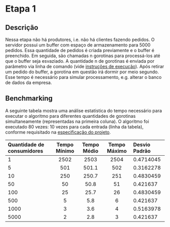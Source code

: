 # Etapa 1

## Descrição

Nessa etapa não há produtores, i.e. não há clientes fazendo pedidos. O servidor possui um buffer com espaço de armazenamento para 5000 pedidos. Essa quantidade de pedidos é criada previamente e o buffer é preenchido. Em seguida, são chamadas n gorotinas para processá-los até que o buffer seja esvaziado. A quantidade n de gorotinas é enviada por parâmetro via linha de comando \(vide [instruções de execução](1-instrucoes.md)\). Após retirar um pedido do buffer, a gorotina em questão irá dormir por meio segundo. Esse tempo é necessário para simular processamento, e.g. alterar o banco de dados da empresa.

## Benchmarking

A seguinte tabela mostra uma análise estatística do tempo necessário para executar o algoritmo para diferentes quantidades de gorotinas simultaneamente \(representadas na primeira coluna\). O algoritmo foi executado 80 vezes: 10 vezes para cada entrada \(linha da tabela\), conforme requisitado na [especificação do projeto](../Trabalho-Go.pdf).

| Quantidade de consumidores | Tempo Mínimo | Tempo Médio | Tempo Máximo | Desvio Padrão |
| :--- | :---: | :---: | :---: | :--- |
| 1 | 2502 | 2503 | 2504 | 0.4714045 |
| 5 | 501 | 501.1 | 502 | 0.3162278 |
| 10 | 250 | 250.7 | 251 | 0.4830459 |
| 50 | 50 | 50.8 | 51 | 0.421637 |
| 100 | 25 | 25.7 | 26 | 0.4830459 |
| 500 | 5 | 5.8 | 6 | 0.421637 |
| 1000 | 3 | 3.6 | 4 | 0.5163978 |
| 5000 | 2 | 2.8 | 3 | 0.421637 |



